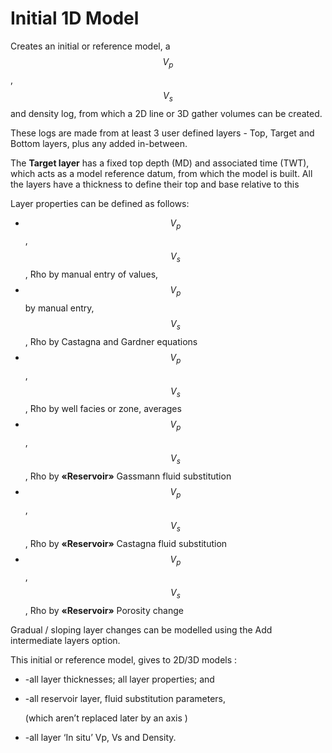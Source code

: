 # Initial 1D Model

Creates an initial or reference model, a $$V_p$$, $$V_s$$ and density log, from which a 2D line or 3D gather volumes can be created.

These logs are made from at least 3 user defined layers - Top, Target and Bottom layers, plus any added in-between.

The **Target layer** has a fixed top depth \(MD\) and associated time \(TWT\), which acts as a model reference datum, from which the model is built. All the layers have a thickness to define their top and base relative to this

Layer properties can be defined as follows:

* $$V_p$$, $$V_s$$, Rho by manual entry of values, 
* $$V_p$$ by manual entry, $$V_s$$, Rho by Castagna and Gardner equations
* $$V_p$$, $$V_s$$, Rho by well facies or zone, averages
* $$V_p$$, $$V_s$$, Rho by **«Reservoir»** Gassmann fluid substitution
* $$V_p$$, $$V_s$$, Rho by **«Reservoir»** Castagna fluid substitution
* $$V_p$$, $$V_s$$, Rho by **«Reservoir»** Porosity change

Gradual / sloping layer changes can be modelled using the Add intermediate layers option.

This initial or reference model, gives to 2D/3D models :

* -all layer thicknesses; all layer properties; and 
* -all reservoir layer,  fluid substitution parameters, 

  \(which aren’t replaced later by an axis \)

* -all layer ‘In situ’ Vp, Vs and Density.

